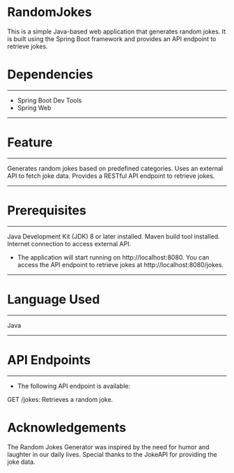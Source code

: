 # RandomJokes

This is a simple Java-based web application that generates random jokes. It is built using the Spring Boot framework and provides an API endpoint to retrieve jokes.

# Dependencies
------------
* Spring Boot Dev Tools
* Spring Web
------------
# Feature
-------------
Generates random jokes based on predefined categories.
Uses an external API to fetch joke data.
Provides a RESTful API endpoint to retrieve jokes.

----------------
# Prerequisites
----------------
Java Development Kit (JDK) 8 or later installed.
Maven build tool installed.
Internet connection to access external API.

* The application will start running on http://localhost:8080. You can access the API endpoint to retrieve jokes at http://localhost:8080/jokes.

----------------
# Language Used 
----------------
Java

-----------------
# API Endpoints
-----------------
* The following API endpoint is available:

GET /jokes: Retrieves a random joke.

# Acknowledgements
The Random Jokes Generator was inspired by the need for humor and laughter in our daily lives. Special thanks to the JokeAPI for providing the joke data.
